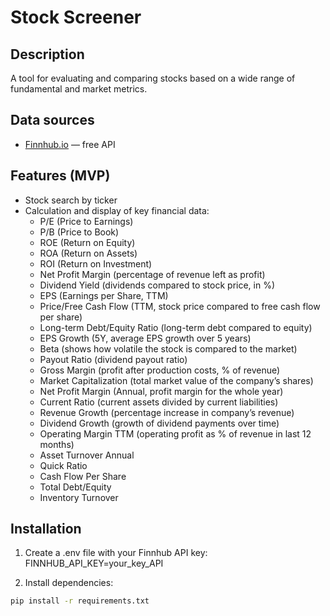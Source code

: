 # Stock Screener

## Description
A tool for evaluating and comparing stocks based on a wide range of fundamental and market metrics.

## Data sources
- [Finnhub.io](https://finnhub.io/) — free API

## Features (MVP)
- Stock search by ticker
- Calculation and display of key financial data:
	- P/E (Price to Earnings)
	- P/B (Price to Book)
	- ROE (Return on Equity)
	- ROA (Return on Assets)
	- ROI (Return on Investment)
	- Net Profit Margin (percentage of revenue left as profit)
	- Dividend Yield (dividends compared to stock price, in %)
	- EPS (Earnings per Share, TTM)
	- Price/Free Cash Flow (TTM, stock price compared to free cash flow per share)
	- Long-term Debt/Equity Ratio (long-term debt compared to equity)
	- EPS Growth (5Y,  average EPS growth over 5 years)
	- Beta (shows how volatile the stock is compared to the market)
	- Payout Ratio (dividend payout ratio)
	- Gross Margin (profit after production costs, % of revenue)
	- Market Capitalization (total market value of the company’s shares)
	- Net Profit Margin (Annual, profit margin for the whole year)
	- Current Ratio (current assets divided by current liabilities)
	- Revenue Growth (percentage increase in company’s revenue)
	- Dividend Growth (growth of dividend payments over time)
	- Operating Margin TTM (operating profit as % of revenue in last 12 months)
	- Asset Turnover Annual
	- Quick Ratio
	- Cash Flow Per Share
	- Total Debt/Equity
	- Inventory Turnover
	


## Installation
1. Create a .env file with your Finnhub API key:
    FINNHUB_API_KEY=your_key_API

2. Install dependencies:
```bash
pip install -r requirements.txt
